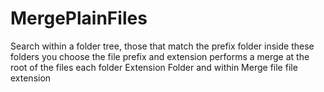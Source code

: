 # MergePlainFiles
Search within a folder tree, those that match the prefix folder inside these folders you choose the file prefix and extension performs a merge at the root of the files each folder Extension Folder and within Merge file file extension
